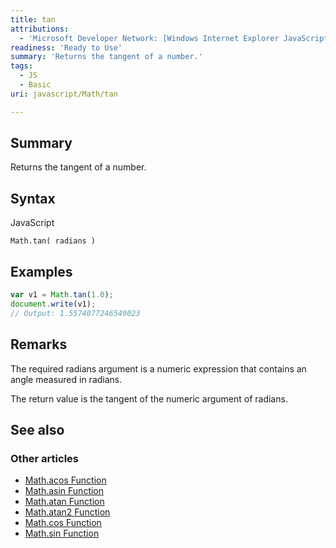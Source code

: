 ```yaml
---
title: tan
attributions:
  - 'Microsoft Developer Network: [Windows Internet Explorer JavaScript reference Article](http://msdn.microsoft.com/en-us/library/ie/yek4tbz0%28v=vs.94%29.aspx)'
readiness: 'Ready to Use'
summary: 'Returns the tangent of a number.'
tags:
  - JS
  - Basic
uri: javascript/Math/tan

---
```

## <span>Summary</span>

Returns the tangent of a number.

## <span>Syntax</span>

<span class="language">JavaScript</span>

    Math.tan( radians )

## <span>Examples</span>

``` js
var v1 = Math.tan(1.0);
document.write(v1);
// Output: 1.5574077246549023
```

## <span>Remarks</span>

The required radians argument is a numeric expression that contains an angle measured in radians.

The return value is the tangent of the numeric argument of radians.

## <span>See also</span>

### <span>Other articles</span>

-   [Math.acos Function](/javascript/Math/acos)
-   [Math.asin Function](/javascript/Math/asin)
-   [Math.atan Function](/javascript/Math/atan)
-   [Math.atan2 Function](/javascript/Math/atan2)
-   [Math.cos Function](/javascript/Math/cos)
-   [Math.sin Function](/javascript/Math/sin)

